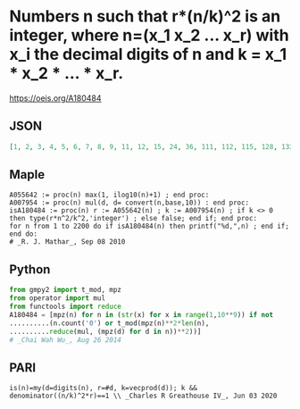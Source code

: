# Numbers n such that r\*\(n/k\)^2 is an integer, where n\=\(x\_1 x\_2 \.\.\. x\_r\) with x\_i the decimal digits of n and k \= x\_1 \* x\_2 \* \.\.\. \* x\_r\.
https://oeis.org/A180484
## JSON
```JSON
[1, 2, 3, 4, 5, 6, 7, 8, 9, 11, 12, 15, 24, 36, 111, 112, 115, 128, 132, 135, 144, 175, 212, 216, 224, 312, 315, 384, 432, 612, 624, 672, 735, 816, 1111, 1112, 1113, 1114, 1115, 1116, 1121, 1122, 1124, 1125, 1127, 1128, 1131, 1134, 1144, 1161, 1164, 1176, 1184]
```
## Maple
```Maple
A055642 := proc(n) max(1, ilog10(n)+1) ; end proc:
A007954 := proc(n) mul(d, d= convert(n,base,10)) : end proc:
isA180484 := proc(n) r := A055642(n) ; k := A007954(n) ; if k <> 0 then type(r*n^2/k^2,'integer') ; else false; end if; end proc:
for n from 1 to 2200 do if isA180484(n) then printf("%d,",n) ; end if; end do:
# _R. J. Mathar_, Sep 08 2010
```
## Python
```Python
from gmpy2 import t_mod, mpz
from operator import mul
from functools import reduce
A180484 = [mpz(n) for n in (str(x) for x in range(1,10**9)) if not
..........(n.count('0') or t_mod(mpz(n)**2*len(n),
..........reduce(mul, (mpz(d) for d in n))**2))]
# _Chai Wah Wu_, Aug 26 2014
```
## PARI
```PARI
is(n)=my(d=digits(n), r=#d, k=vecprod(d)); k && denominator((n/k)^2*r)==1 \\ _Charles R Greathouse IV_, Jun 03 2020
```
